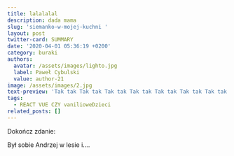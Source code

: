 ```yaml
---
title: lalalalal
description: dada mama
slug: 'siemanko-w-mojej-kuchni '
layout: post
twitter-card: SUMMARY
date: '2020-04-01 05:36:19 +0200'
category: buraki
authors:
  avatar: /assets/images/lighto.jpg
  label: Paweł Cybulski
  value: author-21
image: /assets/images/2.jpg
text-preview: 'Tak tak Tak tak Tak tak Tak tak Tak tak Tak tak Tak tak Tak tak '
tags:
  - REACT VUE CZY vanilioweDzieci
related_posts: []
---
```

Dokończ zdanie:

Był sobie Andrzej w lesie i....
